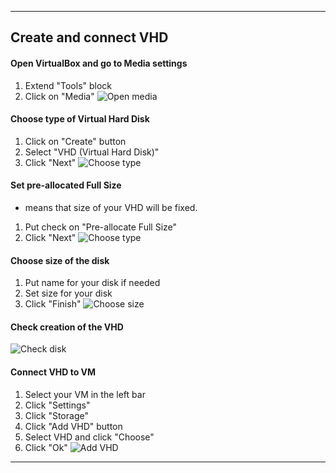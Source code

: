 
***
## Create and connect VHD

#### Open VirtualBox and go to Media settings 
1) Extend "Tools" block
2) Click on "Media"
![Open media](https://github.com/qqwerty222/obsidian/blob/main/Ansible/screenshots/open_media%20.png)

####  Choose type of Virtual Hard Disk
1) Click on "Create" button
2) Select "VHD (Virtual Hard Disk)"
3) Click "Next"
![Choose type](https://github.com/qqwerty222/obsidian/blob/main/Ansible/screenshots/choose_disk.png)

#### Set pre-allocated Full Size
- means that size of your VHD will be fixed.
1) Put check on "Pre-allocate Full Size"
2) Click "Next"
![Choose type](https://github.com/qqwerty222/obsidian/blob/main/Ansible/screenshots/check_size.png)

#### Choose size of the disk
1) Put name for your disk if needed
2) Set size for your disk
3) Click "Finish"
![Choose size](https://github.com/qqwerty222/obsidian/blob/main/Ansible/screenshots/choose_size.png)

#### Check creation of the VHD
![Check disk](https://github.com/qqwerty222/obsidian/blob/main/Ansible/screenshots/finish.png)

#### Connect VHD to VM
1) Select your VM in the left bar
2) Click "Settings"
3) Click "Storage"
4) Click "Add VHD" button
5) Select VHD and click "Choose"
6) Click "Ok"
![Add VHD](https://github.com/qqwerty222/obsidian/blob/main/Ansible/screenshots/Add_VHD.png)

***
